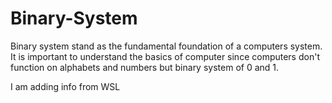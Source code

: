 # Binary-System
Binary system stand as the fundamental foundation of a computers system. It is important to understand the basics of computer since computers don't function on alphabets and numbers but binary system of 0 and 1. 

I am adding info from WSL 

